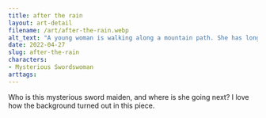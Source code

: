 ```yaml
---
title: after the rain
layout: art-detail
filename: /art/after-the-rain.webp
alt_text: "A young woman is walking along a mountain path. She has long brown hair, dark eyes and pale skin. She is wearing dark clothes, with golden accents and holding a long sword. While she is making eye contact with the viewer, she is keeping a slight smirk."
date: 2022-04-27
slug: after-the-rain
characters:
- Mysterious Swordswoman
arttags:
---
```


Who is this mysterious sword maiden, and where is she going next? I love how the background turned out in this piece.

